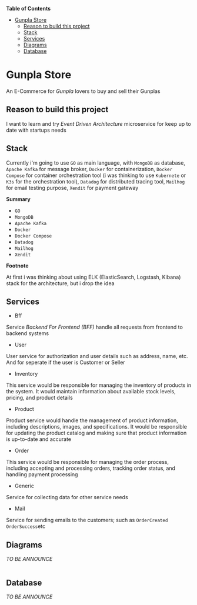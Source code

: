 <!-- markdown-toc start - Don't edit this section. Run M-x markdown-toc-refresh-toc -->
**Table of Contents**

- [Gunpla Store](#gunpla-store)
    - [Reason to build this project](#reason-to-build-this-project)
    - [Stack](#stack)
    - [Services](#services)
    - [Diagrams](#diagrams)
    - [Database](#database)

<!-- markdown-toc end -->



# Gunpla Store

An E-Commerce for _Gunpla_ lovers to buy and sell their Gunplas

## Reason to build this project

I want to learn and try _Event Driven Architecture_ microservice for keep up to date with startups needs

## Stack

Currently i'm going to use `GO` as main language, with `MongoDB` as database, `Apache Kafka` for message broker, `Docker` for containerization, `Docker Compose` for container orchestration tool (i was thinking to use `Kubernete` or `K3s` for the orchestration tool), `Datadog` for distributed tracing tool, `Mailhog` for email testing purpose, `Xendit` for payment gateway

**Summary**

- `GO`
- `MongoDB`
- `Apache Kafka`
- `Docker`
- `Docker Compose`
- `Datadog`
- `Mailhog`
- `Xendit`

**Footnote**

At first i was thinking about using ELK (ElasticSearch, Logstash, Kibana) stack for the architecture, but i drop the idea

## Services

- Bff

Service *Backend For Frontend (BFF)* handle all requests from frontend to backend systems

- User

User service for authorization and user details such as address, name, etc. And for seperate if the user is Customer or Seller

- Inventory

This service would be responsible for managing the inventory of products in the system. It would maintain information about available stock levels, pricing, and product details

- Product

Product service would handle the management of product information, including descriptions, images, and specifications. It would be responsible for updating the product catalog and making sure that product information is up-to-date and accurate

- Order

This service would be responsible for managing the order process, including accepting and processing orders, tracking order status, and handling payment processing

- Generic

Service for collecting data for other service needs

- Mail

 Service for sending emails to the customers; such as `OrderCreated` `OrderSuccess`etc


## Diagrams

*TO BE ANNOUNCE*

```

```

## Database

*TO BE ANNOUNCE*
